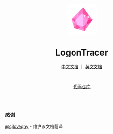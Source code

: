 <div align="center">
<img src="./public/logo.svg" wigth='100px' height='100px'>
</div>

<div align="center">
<h1>LogonTracer</h1>
</div>

<p align="center">
<a href="https://cn-logon-tracer.elonehoo.xyz">中文文档</a> ｜ <a href="https://logon-tracer.elonehoo.xyz/">英文文档</a>
</p>

<br>

<p align="center">
<a href="https://github.com/logon-tracer/core">代码仓库</a>
</p>

<br>
<br>

### 感谢

[@cjloveqhy](https://github.com/cjloveqhy) - 维护该文档翻译
